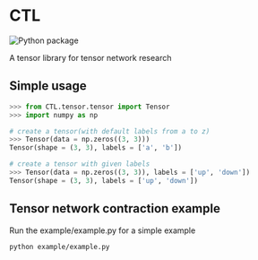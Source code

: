 # CTL
![Python package](https://github.com/CaoRX/CTL/actions/workflows/python-package.yml/badge.svg)

A tensor library for tensor network research

## Simple usage
```python
>>> from CTL.tensor.tensor import Tensor 
>>> import numpy as np

# create a tensor(with default labels from a to z)
>>> Tensor(data = np.zeros((3, 3)))
Tensor(shape = (3, 3), labels = ['a', 'b'])

# create a tensor with given labels
>>> Tensor(data = np.zeros((3, 3)), labels = ['up', 'down'])
Tensor(shape = (3, 3), labels = ['up', 'down'])
```

## Tensor network contraction example

Run the example/example.py for a simple example
```console
python example/example.py
```

